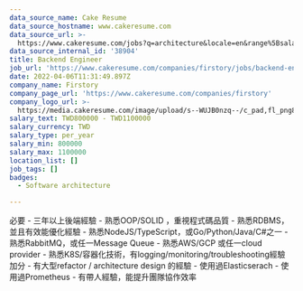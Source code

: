 ```yaml
---
data_source_name: Cake Resume
data_source_hostname: www.cakeresume.com
data_source_url: >-
  https://www.cakeresume.com/jobs?q=architecture&locale=en&range%5Bsalary_range%5D%5Bmin%5D=1000000&page=4
data_source_internal_id: '38904'
title: Backend Engineer
job_url: 'https://www.cakeresume.com/companies/firstory/jobs/backend-engineer-5b45d9'
date: 2022-04-06T11:31:49.897Z
company_name: Firstory
company_page_url: 'https://www.cakeresume.com/companies/firstory'
company_logo_url: >-
  https://media.cakeresume.com/image/upload/s--WUJB0nzq--/c_pad,fl_png8,h_200,w_200/v1574077940/x8bcfesui7raz2nehikm.png
salary_text: TWD800000 - TWD1100000
salary_currency: TWD
salary_type: per_year
salary_min: 800000
salary_max: 1100000
location_list: []
job_tags: []
badges:
  - Software architecture

---
```


必要 - 三年以上後端經驗 - 熟悉OOP/SOLID ，重視程式碼品質 - 熟悉RDBMS，並且有效能優化經驗 - 熟悉NodeJS/TypeScript，或Go/Python/Java/C#之一 - 熟悉RabbitMQ，或任一Message Queue - 熟悉AWS/GCP 或任一cloud provider - 熟悉K8S/容器化技術，有logging/monitoring/troubleshooting經驗 加分 - 有大型refactor / architecture design 的經驗 - 使用過Elasticserach - 使用過Prometheus - 有帶人經驗，能提升團隊協作效率